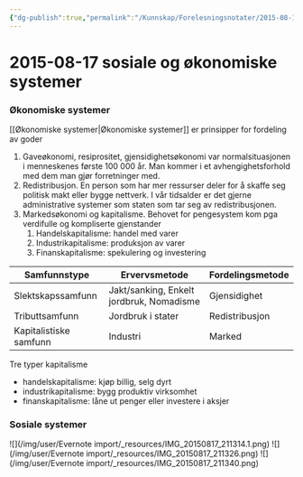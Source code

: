 ```yaml
---
{"dg-publish":true,"permalink":"/Kunnskap/Forelesningsnotater/2015-08-17 sosiale og økonomiske systemer/","title":"2015-08-17 sosiale og økonomiske systemer","tags":["forelesning","hi100","historie"]}
---
```



# 2015-08-17 sosiale og økonomiske systemer

### Økonomiske systemer
[[Økonomiske systemer\|Økonomiske systemer]] er prinsipper for fordeling av goder
1. Gaveøkonomi, resiprositet, gjensidighetsøkonomi var normalsituasjonen i menneskenes første 100 000 år. Man kommer i et avhengighetsforhold med dem man gjør forretninger med.
2. Redistribusjon. En person som har mer ressurser deler for å skaffe seg politisk makt eller bygge nettverk. I vår tidsalder er det gjerne administrative systemer som staten som tar seg av redistribusjonen.
3. Markedsøkonomi og kapitalisme. Behovet for pengesystem kom pga verdifulle og kompliserte gjenstander
	1. Handelskapitalisme: handel med varer
	2. Industrikapitalisme: produksjon av varer
	3. Finanskapitalisme: spekulering og investering

| **Samfunnstype**       | **Ervervsmetode**                        | **Fordelingsmetode** |
| ---------------------- | ---------------------------------------- | -------------------- |
| Slektskapssamfunn      | Jakt/sanking, Enkelt jordbruk, Nomadisme | Gjensidighet         |
| Tributtsamfunn         | Jordbruk i stater                        | Redistribusjon       |
| Kapitalistiske samfunn | Industri                                 | Marked               |

Tre typer kapitalisme

* handelskapitalisme: kjøp billig, selg dyrt
* industrikapitalisme: bygg produktiv virksomhet
* finanskapitalisme: låne ut penger eller investere i aksjer

### Sosiale systemer
<style> .container {font-family: sans-serif; text-align: center;} .button-wrapper button {z-index: 1;height: 40px; width: 100px; margin: 10px;padding: 5px;} .excalidraw .App-menu_top .buttonList { display: flex;} .excalidraw-wrapper { height: 800px; margin: 50px; position: relative;} :root[dir="ltr"] .excalidraw .layer-ui__wrapper .zen-mode-transition.App-menu_bottom--transition-left {transform: none;} </style><script src="https://cdn.jsdelivr.net/npm/react@17/umd/react.production.min.js"></script><script src="https://cdn.jsdelivr.net/npm/react-dom@17/umd/react-dom.production.min.js"></script><script type="text/javascript" src="https://cdn.jsdelivr.net/npm/@excalidraw/excalidraw@0/dist/excalidraw.production.min.js"></script><div id="sosiale_systemerexcalidraw.md1"></div><script>(function(){const InitialData={"type":"excalidraw","version":2,"source":"https://excalidraw.com","elements":[{"type":"rectangle","version":46,"versionNonce":1770652134,"isDeleted":false,"id":"tl8IGWlX-Yh0LhnwKp7as","fillStyle":"hachure","strokeWidth":1,"strokeStyle":"solid","roughness":1,"opacity":100,"angle":0,"x":-159.5523681640625,"y":-155.00634765625,"strokeColor":"#364fc7","backgroundColor":"transparent","width":104.198974609375,"height":71.4278564453125,"seed":540744826,"groupIds":["A-fuOkFeyWbcQHtP2o1PQ"],"strokeSharpness":"sharp","boundElements":[{"id":"iP4Hgzd6","type":"text"}],"updated":1662324972118,"link":null,"locked":false},{"type":"text","version":31,"versionNonce":1299969914,"isDeleted":false,"id":"iP4Hgzd6","fillStyle":"hachure","strokeWidth":1,"strokeStyle":"solid","roughness":1,"opacity":100,"angle":0,"x":-154.5523681640625,"y":-132.29241943359375,"strokeColor":"#364fc7","backgroundColor":"transparent","width":94.198974609375,"height":26,"seed":1381334330,"groupIds":["A-fuOkFeyWbcQHtP2o1PQ"],"strokeSharpness":"sharp","boundElements":[],"updated":1662324972118,"link":null,"locked":false,"fontSize":20.084759659252324,"fontFamily":1,"text":"Kultur","rawText":"Kultur","baseline":18,"textAlign":"center","verticalAlign":"middle","containerId":"tl8IGWlX-Yh0LhnwKp7as","originalText":"Kultur"},{"type":"rectangle","version":62,"versionNonce":1375524134,"isDeleted":false,"id":"CQ3zgwebBppDW6RFRFF3c","fillStyle":"hachure","strokeWidth":1,"strokeStyle":"solid","roughness":1,"opacity":100,"angle":0,"x":-13.579345703125,"y":-155.00634765625,"strokeColor":"#364fc7","backgroundColor":"transparent","width":104.198974609375,"height":71.4278564453125,"seed":1004914170,"groupIds":["A-fuOkFeyWbcQHtP2o1PQ"],"strokeSharpness":"sharp","boundElements":[{"id":"3t4Z9qc0","type":"text"}],"updated":1662324972118,"link":null,"locked":false},{"type":"text","version":59,"versionNonce":2026043450,"isDeleted":false,"id":"3t4Z9qc0","fillStyle":"hachure","strokeWidth":1,"strokeStyle":"solid","roughness":1,"opacity":100,"angle":0,"x":-8.579345703125,"y":-132.29241943359375,"strokeColor":"#364fc7","backgroundColor":"transparent","width":94.198974609375,"height":26,"seed":1173288634,"groupIds":["A-fuOkFeyWbcQHtP2o1PQ"],"strokeSharpness":"sharp","boundElements":[],"updated":1662324972118,"link":null,"locked":false,"fontSize":20.084759659252324,"fontFamily":1,"text":"Økonomi","rawText":"Økonomi","baseline":18,"textAlign":"center","verticalAlign":"middle","containerId":"CQ3zgwebBppDW6RFRFF3c","originalText":"Økonomi"},{"type":"rectangle","version":206,"versionNonce":590561382,"isDeleted":false,"id":"hlJSBgsPYTlXopmdvthfa","fillStyle":"hachure","strokeWidth":1,"strokeStyle":"solid","roughness":1,"opacity":100,"angle":0,"x":-159.5523681640625,"y":-45.30010986328125,"strokeColor":"#364fc7","backgroundColor":"transparent","width":104.198974609375,"height":71.4278564453125,"seed":878429094,"groupIds":["A-fuOkFeyWbcQHtP2o1PQ"],"strokeSharpness":"sharp","boundElements":[{"id":"mMJ8Wors","type":"text"}],"updated":1662324972119,"link":null,"locked":false},{"type":"text","version":197,"versionNonce":1290526970,"isDeleted":false,"id":"mMJ8Wors","fillStyle":"hachure","strokeWidth":1,"strokeStyle":"solid","roughness":1,"opacity":100,"angle":0,"x":-154.5523681640625,"y":-22.586181640625,"strokeColor":"#364fc7","backgroundColor":"transparent","width":94.198974609375,"height":26,"seed":1756389094,"groupIds":["A-fuOkFeyWbcQHtP2o1PQ"],"strokeSharpness":"sharp","boundElements":[],"updated":1662324972119,"link":null,"locked":false,"fontSize":20.084759659252324,"fontFamily":1,"text":"Natur","rawText":"Natur","baseline":18,"textAlign":"center","verticalAlign":"middle","containerId":"hlJSBgsPYTlXopmdvthfa","originalText":"Natur"},{"type":"rectangle","version":222,"versionNonce":821707686,"isDeleted":false,"id":"MrMhvWYY6QXbAIPYt5xuC","fillStyle":"hachure","strokeWidth":1,"strokeStyle":"solid","roughness":1,"opacity":100,"angle":0,"x":-13.579345703125,"y":-45.30010986328125,"strokeColor":"#364fc7","backgroundColor":"transparent","width":104.198974609375,"height":71.4278564453125,"seed":381815098,"groupIds":["A-fuOkFeyWbcQHtP2o1PQ"],"strokeSharpness":"sharp","boundElements":[{"id":"JgmvNWSL","type":"text"}],"updated":1662324972119,"link":null,"locked":false},{"type":"text","version":217,"versionNonce":628732346,"isDeleted":false,"id":"JgmvNWSL","fillStyle":"hachure","strokeWidth":1,"strokeStyle":"solid","roughness":1,"opacity":100,"angle":0,"x":-8.579345703125,"y":-22.586181640625,"strokeColor":"#364fc7","backgroundColor":"transparent","width":94.198974609375,"height":26,"seed":1524683258,"groupIds":["A-fuOkFeyWbcQHtP2o1PQ"],"strokeSharpness":"sharp","boundElements":[],"updated":1662324972119,"link":null,"locked":false,"fontSize":20.084759659252324,"fontFamily":1,"text":"Politikk","rawText":"Politikk","baseline":18,"textAlign":"center","verticalAlign":"middle","containerId":"MrMhvWYY6QXbAIPYt5xuC","originalText":"Politikk"},{"type":"rectangle","version":131,"versionNonce":1208263974,"isDeleted":false,"id":"Zafl6yOt0yBGd7Qy6DDs_","fillStyle":"hachure","strokeWidth":1,"strokeStyle":"solid","roughness":1,"opacity":100,"angle":0,"x":-191.4320068359375,"y":-187.27862548828125,"strokeColor":"#364fc7","backgroundColor":"transparent","width":315.404541015625,"height":247.4588623046875,"seed":2114492474,"groupIds":["WoaTjZbPhQQwx5MdBvggo","A-fuOkFeyWbcQHtP2o1PQ"],"strokeSharpness":"sharp","boundElements":[{"id":"H1fZPK5m6o5K2FJ3MStYr","type":"arrow"}],"updated":1662324999470,"link":null,"locked":false},{"type":"text","version":86,"versionNonce":1972333178,"isDeleted":false,"id":"1gwPtofp","fillStyle":"hachure","strokeWidth":1,"strokeStyle":"solid","roughness":1,"opacity":100,"angle":0,"x":-108.729736328125,"y":74.2886962890625,"strokeColor":"#364fc7","backgroundColor":"transparent","width":150,"height":25,"seed":1814415418,"groupIds":["WoaTjZbPhQQwx5MdBvggo","A-fuOkFeyWbcQHtP2o1PQ"],"strokeSharpness":"sharp","boundElements":[],"updated":1662324972119,"link":null,"locked":false,"fontSize":20,"fontFamily":1,"text":"Interne forhold","rawText":"Interne forhold","baseline":18,"textAlign":"left","verticalAlign":"top","containerId":null,"originalText":"Interne forhold"},{"id":"Fuw2VFry","type":"text","x":198.51331811141847,"y":-74.09024763263022,"width":163,"height":25,"angle":0,"strokeColor":"#087f5b","backgroundColor":"transparent","fillStyle":"hachure","strokeWidth":1,"strokeStyle":"solid","roughness":1,"opacity":100,"groupIds":[],"strokeSharpness":"sharp","seed":1408240442,"version":106,"versionNonce":984100134,"isDeleted":false,"boundElements":[{"id":"H1fZPK5m6o5K2FJ3MStYr","type":"arrow"}],"updated":1662325006231,"link":null,"locked":false,"text":"Eksterne forhold","rawText":"Eksterne forhold","fontSize":20,"fontFamily":1,"textAlign":"left","verticalAlign":"top","baseline":18,"containerId":null,"originalText":"Eksterne forhold"},{"id":"H1fZPK5m6o5K2FJ3MStYr","type":"arrow","x":192.36466839140016,"y":-61.91072491609145,"width":59.186703060710954,"height":0.02262382793431783,"angle":0,"strokeColor":"#087f5b","backgroundColor":"transparent","fillStyle":"hachure","strokeWidth":1,"strokeStyle":"solid","roughness":1,"opacity":100,"groupIds":[],"strokeSharpness":"round","seed":2101488314,"version":330,"versionNonce":213096550,"isDeleted":false,"boundElements":null,"updated":1662325006231,"link":null,"locked":false,"points":[[0,0],[-59.186703060710954,-0.02262382793431783]],"lastCommittedPoint":[-72.93397851631028,-2.9568920840961255],"startBinding":{"elementId":"Fuw2VFry","focus":0.018867033553368325,"gap":6.148649720018312},"endBinding":{"elementId":"Zafl6yOt0yBGd7Qy6DDs_","focus":0.012537761925497838,"gap":9.205431151001676},"startArrowhead":null,"endArrowhead":"arrow"}],"appState":{"theme":"light","viewBackgroundColor":"#ffffff","currentItemStrokeColor":"#087f5b","currentItemBackgroundColor":"transparent","currentItemFillStyle":"hachure","currentItemStrokeWidth":1,"currentItemStrokeStyle":"solid","currentItemRoughness":1,"currentItemOpacity":100,"currentItemFontFamily":1,"currentItemFontSize":20,"currentItemTextAlign":"left","currentItemStrokeSharpness":"sharp","currentItemStartArrowhead":null,"currentItemEndArrowhead":"arrow","currentItemLinearStrokeSharpness":"round","gridSize":null,"colorPalette":{}},"files":{}};InitialData.scrollToContent=true;App=()=>{const e=React.useRef(null),t=React.useRef(null),[n,i]=React.useState({width:void 0,height:void 0});return React.useEffect(()=>{i({width:t.current.getBoundingClientRect().width,height:t.current.getBoundingClientRect().height});const e=()=>{i({width:t.current.getBoundingClientRect().width,height:t.current.getBoundingClientRect().height})};return window.addEventListener("resize",e),()=>window.removeEventListener("resize",e)},[t]),React.createElement(React.Fragment,null,React.createElement("div",{className:"excalidraw-wrapper",ref:t},React.createElement(ExcalidrawLib.Excalidraw,{ref:e,width:n.width,height:n.height,initialData:InitialData,viewModeEnabled:!0,zenModeEnabled:!0,gridModeEnabled:!1})))},excalidrawWrapper=document.getElementById("sosiale_systemerexcalidraw.md1");ReactDOM.render(React.createElement(App),excalidrawWrapper);})();</script>

![](/img/user/Evernote import/_resources/IMG_20150817_211314.1.png)
![](/img/user/Evernote import/_resources/IMG_20150817_211326.png)
![](/img/user/Evernote import/_resources/IMG_20150817_211340.png)

